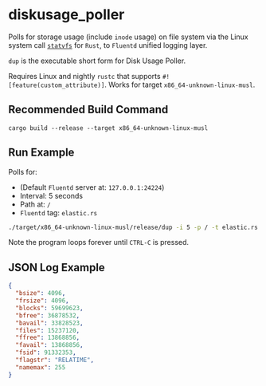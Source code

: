 # diskusage_poller

Polls for storage usage (include `inode` usage) on file system via the Linux
system call [`statvfs`](http://man7.org/linux/man-pages/man3/statvfs.3.html) for
`Rust`, to `Fluentd` unified logging layer.

`dup` is the executable short form for Disk Usage Poller.

Requires Linux and nightly `rustc` that supports
`#![feature(custom_attribute)]`. Works for target `x86_64-unknown-linux-musl`.

## Recommended Build Command

`cargo build --release --target x86_64-unknown-linux-musl`

## Run Example

Polls for:

* (Default `Fluentd` server at: `127.0.0.1:24224`)
* Interval: 5 seconds
* Path at: `/`
* `Fluentd` tag: `elastic.rs`

```bash
./target/x86_64-unknown-linux-musl/release/dup -i 5 -p / -t elastic.rs
```

Note the program loops forever until `CTRL-C` is pressed.

## JSON Log Example

```json
{
  "bsize": 4096,
  "frsize": 4096,
  "blocks": 59699623,
  "bfree": 36878532,
  "bavail": 33828523,
  "files": 15237120,
  "ffree": 13868856,
  "favail": 13868856,
  "fsid": 91332353,
  "flagstr": "RELATIME",
  "namemax": 255
}
```
